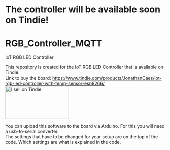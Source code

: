 # The controller will be available soon on Tindie!
# 

# RGB_Controller_MQTT
IoT RGB LED Controller

This repository is created for the IoT RGB LED Controller that is available on Tindie.   
Link to buy the board: https://www.tindie.com/products/JonathanCaes/iot-rgb-led-controller-with-temp-sensor-esp8266/
<a href="https://www.tindie.com/stores/JonathanCaes/?ref=offsite_badges&utm_source=sellers_JonathanCaes&utm_medium=badges&utm_campaign=badge_large"><img src="https://d2ss6ovg47m0r5.cloudfront.net/badges/tindie-larges.png" alt="I sell on Tindie" width="200" height="104"></a>

You can upload this software to the board via Arduino. For this you will need a usb-to-serial converter.   
The settings that have to be changed for your setup are on the top of the code. Which settings are what is explained in the code. 
